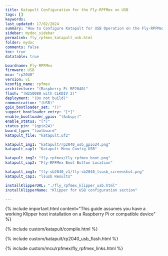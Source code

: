 ```yaml
---
title: Katapult Configuration for the Fly-RPFMex on USB
tags: []
keywords: 
last_updated: 17/02/2024
summary: "How to Configure Katapult for USB Operation on the Fly-RPFMex"
sidebar: mydoc_sidebar
permalink: fly_rpfmex_katapult_usb.html
folder: mydoc
comments: false
toc: true
datatable: true

boardname: Fly-RPFMex
firmware: USB
mcu: "rp2040"
version: v1
kconfig_name: rpfmex
architecture: "(Raspberry Pi RP2040)"
flash: "(W25Q080 with CLKDIV 2)"
deployment: "(Do not build)"
communication: "(USB)"
gpio_bootloader_set: "()"
support_bootloader_entry: "[*]"
enable_bootloader_gpio: "[&nbsp;]"
enable_status: "[*]"
status_pin: "(gpio24)"
board_type: "toolboard"
katapult_file: "katapult.uf2"

katapult_img1: "katapult/rp2040_usb_gpio24.png"
katapult_cap1: "Katapult Menu Config USB"

katapult_img2: "fly-rpfmex/fly_rpfmex_boot.png"
katapult_cap2: "Fly-RPFMex Boot Button Location"

katapult_img3: "fly-sb2040_v1/fly-sb2040_lsusb_screenshot.png"
katapult_cap3: "lsusb Results"

installKlipperURL: "./fly_rpfmex_klipper_usb.html"
installKlipperName: "Klipper for USB configuration section"

---
```

{% include important.html content="This guide assumes you have a working Klipper host installation on a Raspberry Pi or compatible device" %}

{% include custom/katapult/compile.html %}

{% include custom/katapult/rp2040_usb_flash.html %}

{% include custom/mcu/rpfmex/fly_rpfmex_links.html %}
